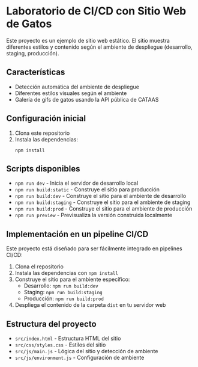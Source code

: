 # Laboratorio de CI/CD con Sitio Web de Gatos

Este proyecto es un ejemplo de sitio web estático. El sitio muestra diferentes estilos y contenido según el ambiente de despliegue (desarrollo, staging, producción).
## Características

- Detección automática del ambiente de despliegue
- Diferentes estilos visuales según el ambiente
- Galería de gifs de gatos usando la API pública de CATAAS

## Configuración inicial

1. Clona este repositorio
2. Instala las dependencias:
   ```
   npm install
   ```

## Scripts disponibles

- `npm run dev` - Inicia el servidor de desarrollo local
- `npm run build:static` - Construye el sitio para producción
- `npm run build:dev` - Construye el sitio para el ambiente de desarrollo
- `npm run build:staging` - Construye el sitio para el ambiente de staging
- `npm run build:prod` - Construye el sitio para el ambiente de producción
- `npm run preview` - Previsualiza la versión construida localmente

## Implementación en un pipeline CI/CD

Este proyecto está diseñado para ser fácilmente integrado en pipelines CI/CD:

1. Clona el repositorio
2. Instala las dependencias con `npm install`
3. Construye el sitio para el ambiente específico:
   - Desarrollo: `npm run build:dev`
   - Staging: `npm run build:staging`
   - Producción: `npm run build:prod`
4. Despliega el contenido de la carpeta `dist` en tu servidor web


## Estructura del proyecto

- `src/index.html` - Estructura HTML del sitio
- `src/css/styles.css` - Estilos del sitio
- `src/js/main.js` - Lógica del sitio y detección de ambiente
- `src/js/environment.js` - Configuración de ambiente
